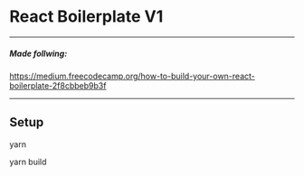 # React Boilerplate V1
----

##### Made follwing: 
https://medium.freecodecamp.org/how-to-build-your-own-react-boilerplate-2f8cbbeb9b3f

----

## Setup
yarn

yarn build